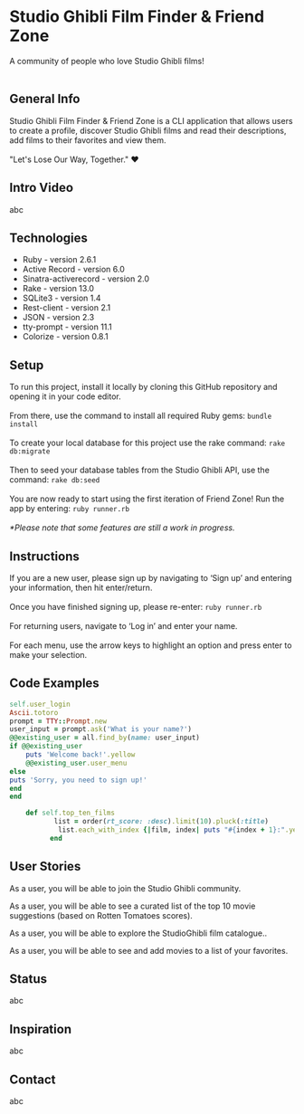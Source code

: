 <h1>Studio Ghibli Film Finder & Friend Zone</h1>
A community of people who love Studio Ghibli films!
<br></br>
<h2>General Info</h2>
<p>
Studio Ghibli Film Finder & Friend Zone is a CLI application that allows users to create a profile, discover Studio Ghibli films and read their descriptions, add films to their favorites and view them.<br>
<br>"Let's Lose Our Way, Together." ♥︎</br>
</p>

<h2>Intro Video</h2>

<p>abc</p>

<h2>Technologies</h2>

<ul>
 <li>Ruby - version 2.6.1</li>
 <li>Active Record - version 6.0</li>
 <li>Sinatra-activerecord - version 2.0</li>
 <li>Rake - version 13.0</li>
 <li>SQLite3 - version 1.4</li>
 <li>Rest-client - version 2.1</li>
 <li>JSON - version 2.3</li>
 <li>tty-prompt - version 11.1</li>
 <li>Colorize - version 0.8.1</li> 
</ul>

<h2>Setup</h2>
To run this project, install it locally by cloning this GitHub repository and opening it in your code editor.<br><br>
From there, use the command to install all required Ruby gems: <code>bundle install</code><br><br>
To create your local database for this project use the rake command: <code>rake db:migrate</code><br><br>
Then to seed your database tables from the Studio Ghibli API, use the command: <code>rake db:seed</code><br><br>
You are now ready to start using the first iteration of Friend Zone! Run the app by entering: <code>ruby runner.rb</code><br><br>
<i>*Please note that some features are still a work in progress.</i>

<h2>Instructions</h2>
If you are a new user, please sign up by navigating to ‘Sign up’ and entering your information, then hit enter/return.<br><br>
Once you have finished signing up, please re-enter:
<code>ruby runner.rb</code><br><br>
For returning users, navigate to ‘Log in’ and enter your name.<br><br>
For each menu, use the arrow keys to highlight an option and press enter to make your selection.

<h2>Code Examples</h2>

```ruby
self.user_login
Ascii.totoro
prompt = TTY::Prompt.new
user_input = prompt.ask('What is your name?')
@@existing_user = all.find_by(name: user_input)
if @@existing_user
    puts 'Welcome back!'.yellow
    @@existing_user.user_menu
else
puts 'Sorry, you need to sign up!'
end
end
```

``` ruby 
    def self.top_ten_films
           list = order(rt_score: :desc).limit(10).pluck(:title)
            list.each_with_index {|film, index| puts "#{index + 1}:".yellow + "#{film}"}
          end
```


<h2>User Stories</h2>

<p>As a user, you will be able to join the Studio Ghibli community.</p>

<p>As a user, you will be able to see a curated list of the top 10 movie suggestions (based on Rotten Tomatoes scores).</p>

<p>As a user, you will be able to explore the StudioGhibli film catalogue..</p>

<p>As a user, you will be able to see and add movies to a list of your favorites.</p>

<h2>Status</h2>

<p>abc</p>

<h2>Inspiration</h2>

<p>abc</p>

<h2>Contact</h2>

<p>abc</p>
